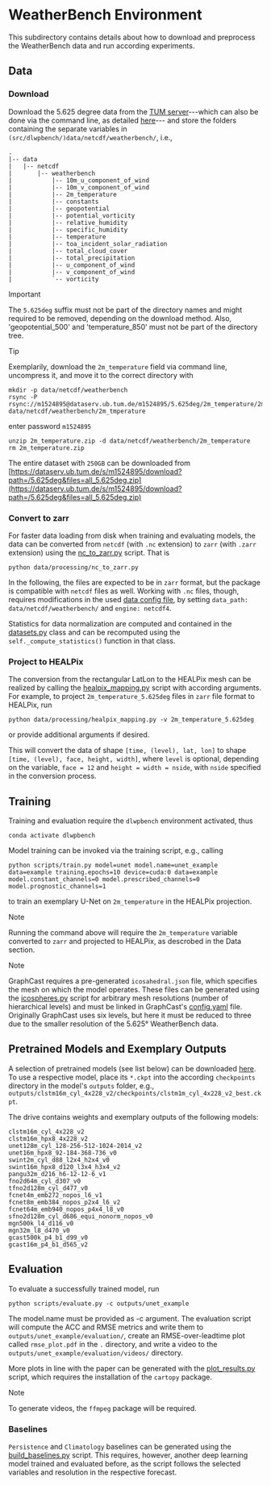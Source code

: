 # WeatherBench Environment

This subdirectory contains details about how to download and preprocess the WeatherBench data and run according experiments.


## Data

### Download

Download the 5.625 degree data from the [TUM server](https://dataserv.ub.tum.de/index.php/s/m1524895?path=%2F)---which can also be done via the command line, as detailed [here](https://mediatum.ub.tum.de/1524895)--- and store the folders containing the separate variables in `(src/dlwpbench/)data/netcdf/weatherbench/`, i.e.,

```
.
|-- data
|   |-- netcdf
|       |-- weatherbench
|           |-- 10m_u_component_of_wind
|           |-- 10m_v_component_of_wind
|           |-- 2m_temperature
|           |-- constants
|           |-- geopotential
|           |-- potential_vorticity
|           |-- relative_humidity
|           |-- specific_humidity
|           |-- temperature
|           |-- toa_incident_solar_radiation
|           |-- total_cloud_cover
|           |-- total_precipitation
|           |-- u_component_of_wind
|           |-- v_component_of_wind
|           `-- vorticity
```

> [!IMPORTANT]  
> The `5.625deg` suffix must not be part of the directory names and might required to be removed, depending on the download method. Also, 'geopotential_500' and 'temperature_850' must not be part of the directory tree.

> [!TIP]
> Exemplarily, download the `2m_temperature` field via command line, uncompress it, and move it to the correct directory with
> ```
> mkdir -p data/netcdf/weatherbench
> rsync -P rsync://m1524895@dataserv.ub.tum.de/m1524895/5.625deg/2m_temperature/2m_temperature_5.625deg.zip data/netcdf/weatherbench/2m_tmperature
> ```
> enter password `m1524895`
> ```
> unzip 2m_temperature.zip -d data/netcdf/weatherbench/2m_temperature
> rm 2m_temperature.zip
> ```

The entire dataset with `250GB` can be downloaded from [https://dataserv.ub.tum.de/s/m1524895/download?path=/5.625deg&files=all_5.625deg.zip](https://dataserv.ub.tum.de/s/m1524895/download?path=/5.625deg&files=all_5.625deg.zip)

### Convert to zarr

For faster data loading from disk when training and evaluating models, the data can be converted from `netcdf` (with `.nc` extension) to `zarr` (with `.zarr` extension) using the [nc_to_zarr.py](data/processing/nc_to_zarr.py) script. That is
```
python data/processing/nc_to_zarr.py
```
In the following, the files are expected to be in `zarr` format, but the package is compatible with `netcdf` files as well. Working with `.nc` files, though, requires modifications in the used [data config file](configs/data/weatherbench.yaml), by setting `data_path: data/netcdf/weatherbench/` and `engine: netcdf4`.

Statistics for data normalization are computed and contained in the [datasets.py](data/datasets/datasets.py) class and can be recomputed using the `self._compute_statistics()` function in that class.

### Project to HEALPix

The conversion from the rectangular LatLon to the HEALPix mesh can be realized by calling the [healpix_mapping.py](data/processing/healpix_mapping.py) script with according arguments. For example, to project `2m_temperature_5.625deg` files in `zarr` file format to HEALPix, run
```
python data/processing/healpix_mapping.py -v 2m_temperature_5.625deg
```
or provide additional arguments if desired.

This will convert the data of shape `[time, (level), lat, lon]` to shape `[time, (level), face, height, width]`, where `level` is optional, depending on the variable, `face = 12` and `height = width = nside`, with `nside` specified in the conversion process.


## Training

Training and evaluation require the `dlwpbench` environment activated, thus
```
conda activate dlwpbench
```

Model training can be invoked via the training script, e.g., calling
```
python scripts/train.py model=unet model.name=unet_example data=example training.epochs=10 device=cuda:0 data=example model.constant_channels=0 model.prescribed_channels=0 model.prognostic_channels=1
```
to train an exemplary U-Net on `2m_temperature` in the HEALPix projection.

> [!Note]
> Running the command above will require the `2m_temperature` variable converted to `zarr` and projected to HEALPix, as descrobed in the Data section.

> [!Note]
> GraphCast requires a pre-generated `icosahedral.json` file, which specifies the mesh on which the model operates. These files can be generated using the [icospheres.py](models/graphcast/utils/icospheres.py) script for arbitrary mesh resolutions (number of hierarchical levels) and must be linked in GraphCast's [config.yaml](configs/model/graphcast.yaml) file. Originally GraphCast uses six levels, but here it must be reduced to three due to the smaller resolution of the 5.625° WeatherBench data.


## Pretrained Models and Exemplary Outputs

A selection of pretrained models (see list below) can be downloaded [here](https://unitc-my.sharepoint.com/:u:/g/personal/siaka01_cloud_uni-tuebingen_de/EamiTF1_xnlLpTGPOWhcjq4BJijOiiSxhkgnx-DZdw0MHA?e=7BpKHp). To use a respective model, place its `*.ckpt` into the according `checkpoints` directory in the model's `outputs` folder, e.g., `outputs/clstm16m_cyl_4x228_v2/checkpoints/clstm1m_cyl_4x228_v2_best.ckpt`.

The drive contains weights and exemplary outputs of the following models:

```
clstm16m_cyl_4x228_v2
clstm16m_hpx8_4x228_v2
unet128m_cyl_128-256-512-1024-2014_v2
unet16m_hpx8_92-184-368-736_v0
swint2m_cyl_d88_l2x4_h2x4_v0
swint16m_hpx8_d120_l3x4_h3x4_v2
pangu32m_d216_h6-12-12-6_v1
fno2d64m_cyl_d307_v0
tfno2d128m_cyl_d477_v0
fcnet4m_emb272_nopos_l6_v1
fcnet8m_emb384_nopos_p2x4_l6_v2
fcnet64m_emb940_nopos_p4x4_l8_v0
sfno2d128m_cyl_d686_equi_nonorm_nopos_v0
mgn500k_l4_d116_v0
mgn32m_l8_d470_v0
gcast500k_p4_b1_d99_v0
gcast16m_p4_b1_d565_v2
```


## Evaluation

To evaluate a successfully trained model, run
```
python scripts/evaluate.py -c outputs/unet_example
```
The model.name must be provided as -c argument. The evaluation script will compute the ACC and RMSE metrics and write them to `outputs/unet_example/evaluation/`, create an RMSE-over-leadtime plot called `rmse_plot.pdf` in the `.` directory, and write a video to the `outputs/unet_example/evaluation/videos/` directory.

More plots in line with the paper can be generated with the [plot_results.py](scripts/plot_results.py) script, which requires the installation of the `cartopy` package.

> [!NOTE]  
> To generate videos, the `ffmpeg` package will be required.

### Baselines 

`Persistence` and `Climatology` baselines can be generated using the [build_baselines.py](scripts/build_baselines.py) script. This requires, however, another deep learning model trained and evaluated before, as the script follows the selected variables and resolution in the respective forecast.
